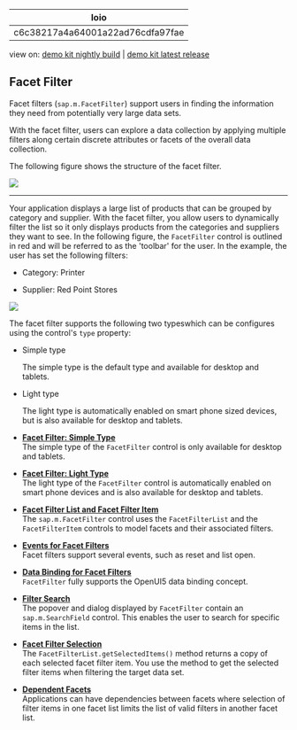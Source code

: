 <!-- loioc6c38217a4a64001a22ad76cdfa97fae -->

| loio |
| -----|
| c6c38217a4a64001a22ad76cdfa97fae |

<div id="loio">

view on: [demo kit nightly build](https://openui5nightly.hana.ondemand.com/#/topic/c6c38217a4a64001a22ad76cdfa97fae) | [demo kit latest release](https://openui5.hana.ondemand.com/#/topic/c6c38217a4a64001a22ad76cdfa97fae)</div>

## Facet Filter

Facet filters \(`sap.m.FacetFilter`\) support users in finding the information they need from potentially very large data sets.

With the facet filter, users can explore a data collection by applying multiple filters along certain discrete attributes or facets of the overall data collection.

The following figure shows the structure of the facet filter.

 ![](loiof144853312cd42a1bff62ce4695eba2d_LowRes.png) 

***

Your application displays a large list of products that can be grouped by category and supplier. With the facet filter, you allow users to dynamically filter the list so it only displays products from the categories and suppliers they want to see. In the following figure, the `FacetFilter` control is outlined in red and will be referred to as the 'toolbar' for the user. In the example, the user has set the following filters:

-   Category: Printer

-   Supplier: Red Point Stores


![](loiof57566c5aa854e2f86a8df84040ba13c_LowRes.png)

The facet filter supports the following two typeswhich can be configures using the control's `type` property:

-   Simple type

    The simple type is the default type and available for desktop and tablets.

-   Light type

    The light type is automatically enabled on smart phone sized devices, but is also available for desktop and tablets.


-   **[Facet Filter: Simple Type](Facet_Filter_Simple_Type_1586c19.md "The simple type of the FacetFilter control is only available for
		desktop and tablets.")**  
The simple type of the `FacetFilter` control is only available for desktop and tablets.
-   **[Facet Filter: Light Type](Facet_Filter_Light_Type_bb2aca0.md "The light type of the FacetFilter control is automatically enabled on
		smart phone devices and is also available for desktop and tablets.")**  
The light type of the `FacetFilter` control is automatically enabled on smart phone devices and is also available for desktop and tablets.
-   **[Facet Filter List and Facet Filter Item](Facet_Filter_List_and_Facet_Filter_Item_395392f.md "The sap.m.FacetFilter control uses the FacetFilterList
		and the FacetFilterItem controls to model facets and their associated
		filters.")**  
The `sap.m.FacetFilter` control uses the `FacetFilterList` and the `FacetFilterItem` controls to model facets and their associated filters.
-   **[Events for Facet Filters](Events_for_Facet_Filters_05c0ffc.md "Facet filters support several events, such as reset and list open.")**  
Facet filters support several events, such as reset and list open.
-   **[Data Binding for Facet Filters](Data_Binding_for_Facet_Filters_e17beca.md "FacetFilter fully supports the OpenUI5 data binding concept.")**  
`FacetFilter` fully supports the OpenUI5 data binding concept.
-   **[Filter Search](Filter_Search_559f60e.md "The popover and dialog displayed by FacetFilter contain an
			sap.m.SearchField control. This enables the user to search for specific
		items in the list.")**  
The popover and dialog displayed by `FacetFilter` contain an `sap.m.SearchField` control. This enables the user to search for specific items in the list.
-   **[Facet Filter Selection](Facet_Filter_Selection_ef860fc.md "The FacetFilterList.getSelectedItems() method returns a copy of each
        selected facet filter item. You use the method to get the selected filter items when
        filtering the target data set.")**  
The `FacetFilterList.getSelectedItems()` method returns a copy of each selected facet filter item. You use the method to get the selected filter items when filtering the target data set.
-   **[Dependent Facets](Dependent_Facets_e702774.md "Applications can have dependencies between facets where selection of filter items in one
        facet list limits the list of valid filters in another facet list.")**  
Applications can have dependencies between facets where selection of filter items in one facet list limits the list of valid filters in another facet list.


